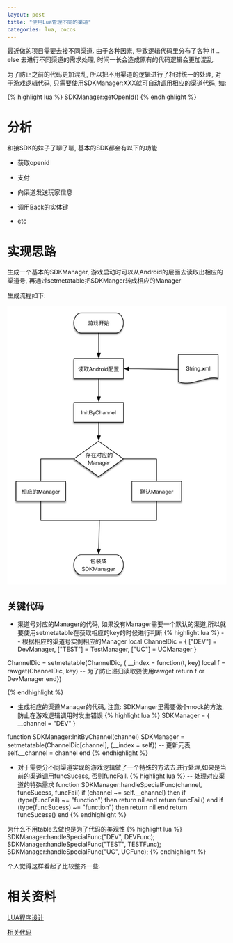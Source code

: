 ```yaml
---
layout: post
title: "使用Lua管理不同的渠道"
categories: lua, cocos
---
```


最近做的项目需要去接不同渠道. 由于各种因素, 导致逻辑代码里分布了各种 if .. else 去进行不同渠道的需求处理, 时间一长会造成原有的代码逻辑会更加混乱.

为了防止之前的代码更加混乱, 所以把不用渠道的逻辑进行了相对统一的处理, 对于游戏逻辑代码, 只需要使用SDKManager:XXX就可自动调用相应的渠道代码, 如:

{% highlight lua %}
SDKManager:getOpenId()
{% endhighlight %}


# 分析

和接SDK的妹子了聊了聊, 基本的SDK都会有以下的功能

* 获取openid

* 支付

* 向渠道发送玩家信息

* 调用Back的实体键

* etc

# 实现思路

生成一个基本的SDKManager, 游戏启动时可以从Android的层面去读取出相应的渠道号, 再通过setmetatable把SDKManger转成相应的Manager

生成流程如下:

![](/img/lua-SDKManager.jpg)

## 关键代码

* 渠道号对应的Manager的代码, 如果没有Manager需要一个默认的渠道,所以就要使用setmetatable在获取相应的key的时候进行判断
{% highlight lua %}
-- 根据相应的渠道号实例相应的Manager
local ChannelDic = {
   ["DEV"] = DevManager,
   ["TEST"] = TestManager,
   ["UC"] = UCManager
}

ChannelDic = setmetatable(ChannelDic, {
__index = function(t, key)
		local f = rawget(ChannelDic, key) -- 为了防止递归读取要使用rawget
		return f or DevManager
	end})

{% endhighlight %}

* 生成相应的渠道Manager的代码, 注意: SDKManger里需要做个mock的方法, 防止在游戏逻辑调用时发生错误
{% highlight lua %}
SDKManager = {
   __channel = "DEV"
}

function SDKManager:InitByChannel(channel)
   SDKManager = setmetatable(ChannelDic[channel], {__index = self}) -- 更新元表
   self.__channel = channel
end
{% endhighlight %}

* 对于需要分不同渠道实现的游戏逻辑做了一个特殊的方法去进行处理,如果是当前的渠道调用funcSucess, 否则funcFail.
{% highlight lua %}
-- 处理对应渠道的特殊需求
function SDKManager:handleSpecialFunc(channel, funcSucess, funcFail)
   if (channel ~= self.__channel) then
	  if (type(funcFail) ~= "function") then return nil  end
	  return funcFail()
   end
   if (type(funcSucess) ~= "function") then return nil end
   return funcSucess()
end
{% endhighlight %}

为什么不用table去做也是为了代码的美观性
{% highlight lua %}
SDKManager:handleSpecialFunc("DEV", DEVFunc);
SDKManager:handleSpecialFunc("TEST", TESTFunc);
SDKManager:handleSpecialFunc("UC", UCFunc);
{% endhighlight %}

个人觉得这样看起了比较整齐一些.

# 相关资料

[LUA程序设计](http://book.douban.com/subject/3076942/)

[相关代码](https://github.com/samael65535/toy_code/tree/master/lua/SDKManager)
